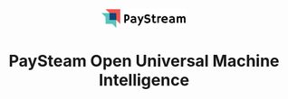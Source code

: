 <div align="center">
<img src="assets/images/logo2.png" alt="PayStream Logo" width="150"/>
<h1> PaySteam Open Universal Machine Intelligence </h1>
</div>